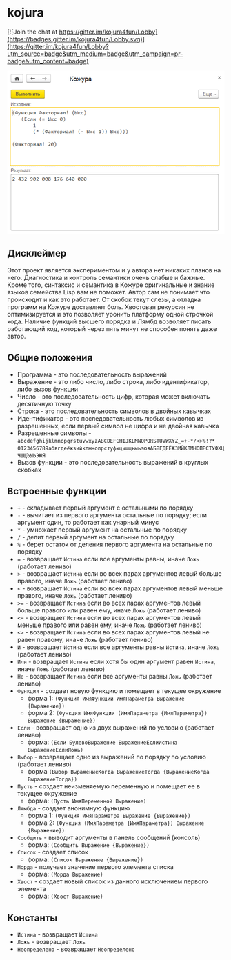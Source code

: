 # kojura

[![Join the chat at https://gitter.im/kojura4fun/Lobby](https://badges.gitter.im/kojura4fun/Lobby.svg)](https://gitter.im/kojura4fun/Lobby?utm_source=badge&utm_medium=badge&utm_campaign=pr-badge&utm_content=badge)

![kojura](img/img.png)

## Дисклеймер
Этот проект является экспериментом и у автора нет никаких планов на него. Диагностика и контроль семантики очень слабые и бажные.
Кроме того, синтаксис и семантика в Кожуре оригинальные и знание языков семейства Lisp вам не поможет.
Автор сам не понимает что происходит и как это работает. От скобок текут слезы, а отладка программ на Кожуре доставляет боль.
Хвостовая рекурсия не оптимизируется и это позволяет уронить платформу одной строчкой кода.
Наличие функций высшего порядка и Лямбд возволяет писать работающий код, который через пять минут не способен понять даже автор.

## Общие положения

* Программа - это последовательность выражений
* Выражение - это либо число, либо строка, либо идентификатор, либо вызов функции
* Число - это последовательность цифр, которая может включать десятичную точку
* Строка - это последовательность символов в двойных кавычках
* Идентификатор - это последовательность любых символов из разрешенных, если первый символ не цифра и не двойная кавычка
* Разрешенные символы - `abcdefghijklmnopqrstuvwxyzABCDEFGHIJKLMNOPQRSTUVWXYZ_=+-*/<>%!?* 0123456789абвгдеёжзийклмнопрстуфхцчшщъыьэюяАБВГДЕЁЖЗИЙКЛМНОПРСТУФХЦЧШЩЪЫЬЭЮЯ`
* Вызов функции - это последовательность выражений в круглых скобках

## Встроенные функции

* `+` - складывает первый аргумент с остальными по порядку
* `-` - вычитает из первого аргумента остальные по порядку; если аргумент один, то работает как унарный минус
* `*` - умножает первый аргумент на остальные по порядку
* `/` - делит первый аргумент на остальные по порядку
* `%` - берет остаток от деления первого аргумента на остальные по порядку
* `=` - возвращает `Истина` если все аргументы равны, иначе `Ложь` (работает лениво)
* `>` - возвращает `Истина` если во всех парах аргументов левый больше правого, иначе `Ложь` (работает лениво)
* `<` - возвращает `Истина` если во всех парах аргументов левый меньше правого, иначе `Ложь` (работает лениво)
* `>=` - возвращает `Истина` если во всех парах аргументов левый больше правого или равен ему, иначе `Ложь` (работает лениво)
* `<=` - возвращает `Истина` если во всех парах аргументов левый меньше правого или равен ему, иначе `Ложь` (работает лениво)
* `<>` - возвращает `Истина` если во всех парах аргументов левый не равен правому, иначе `Ложь` (работает лениво)
* `И` - возвращает `Истина` если все аргументы равны `Истина`, иначе `Ложь` (работает лениво)
* `Или` - возвращает `Истина` если хотя бы один аргумент равен `Истина`, иначе `Ложь` (работает лениво)
* `Не` - возвращает `Истина` если все аргументы равны `Ложь` (работает лениво)
* `Функция` - создает новую функцию и помещает в текущее окружение
  * форма 1: `(Функция ИмяФункции ИмяПараметра Выражение {Выражение})`
  * форма 2: `(Функция ИмяФункции (ИмяПараметра {ИмяПараметра}) Выражение {Выражение})`
* `Если` - возвращает одно из двух выражений по условию (работает лениво)
  * форма: `(Если БулевоВыражение ВыражениеЕслиИстина ВыражениеЕслиЛожь)`
* `Выбор` - возвращает одно из выражений по порядку по условию (работает лениво)
  * форма `(Выбор ВыражениеКогда ВыражениеТогда {ВыражениеКогда ВыражениеТогда})`
* `Пусть` - создает неизменяемую переменную и помещает ее в текущее окружение
  * форма: `(Пусть ИмяПеременной Выражение)`
* `Лямбда` - создает анонимную функцию
  * форма 1: `(Функция ИмяПараметра Выражение {Выражение})`
  * форма 2: `(Функция (ИмяПараметра {ИмяПараметра}) Выражение {Выражение})`
* `Сообщить` - выводит аргументы в панель сообщений (консоль)
  * форма: `(Сообщить Выражение {Выражение})`
* `Список` - создает список
  * форма: `(Список Выражение {Выражение})`
* `Морда` - получает значение первого элемента списка
  * форма: `(Морда Выражение)`
* `Хвост` - создает новый список из данного исключением первого элемента
  * форма: `(Хвост Выражение)`

## Константы

* `Истина` - возвращает `Истина`
* `Ложь` - возвращает `Ложь`
* `Неопределено` - возвращает `Неопределено`